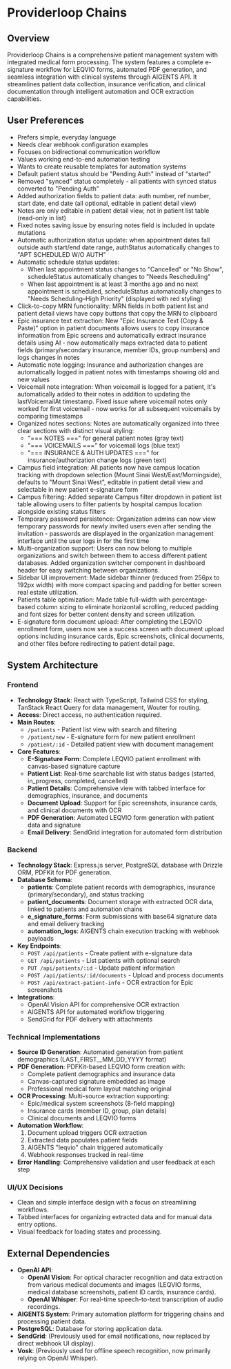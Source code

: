 # Providerloop Chains

## Overview
Providerloop Chains is a comprehensive patient management system with integrated medical form processing. The system features a complete e-signature workflow for LEQVIO forms, automated PDF generation, and seamless integration with clinical systems through AIGENTS API. It streamlines patient data collection, insurance verification, and clinical documentation through intelligent automation and OCR extraction capabilities.

## User Preferences
- Prefers simple, everyday language
- Needs clear webhook configuration examples
- Focuses on bidirectional communication workflow
- Values working end-to-end automation testing
- Wants to create reusable templates for automation systems
- Default patient status should be "Pending Auth" instead of "started"
- Removed "synced" status completely - all patients with synced status converted to "Pending Auth"
- Added authorization fields to patient data: auth number, ref number, start date, end date (all optional, editable in patient detail view)
- Notes are only editable in patient detail view, not in patient list table (read-only in list)
- Fixed notes saving issue by ensuring notes field is included in update mutations
- Automatic authorization status update: when appointment dates fall outside auth start/end date range, authStatus automatically changes to "APT SCHEDULED W/O AUTH"
- Automatic schedule status updates:
  - When last appointment status changes to "Cancelled" or "No Show", scheduleStatus automatically changes to "Needs Rescheduling"
  - When last appointment is at least 3 months ago and no next appointment is scheduled, scheduleStatus automatically changes to "Needs Scheduling–High Priority" (displayed with red styling)
- Click-to-copy MRN functionality: MRN fields in both patient list and patient detail views have copy buttons that copy the MRN to clipboard
- Epic insurance text extraction: New "Epic Insurance Text (Copy & Paste)" option in patient documents allows users to copy insurance information from Epic screens and automatically extract insurance details using AI - now automatically maps extracted data to patient fields (primary/secondary insurance, member IDs, group numbers) and logs changes in notes
- Automatic note logging: Insurance and authorization changes are automatically logged in patient notes with timestamps showing old and new values
- Voicemail note integration: When voicemail is logged for a patient, it's automatically added to their notes in addition to updating the lastVoicemailAt timestamp. Fixed issue where voicemail notes only worked for first voicemail - now works for all subsequent voicemails by comparing timestamps
- Organized notes sections: Notes are automatically organized into three clear sections with distinct visual styling:
  - "=== NOTES ===" for general patient notes (gray text)
  - "=== VOICEMAILS ===" for voicemail logs (blue text)  
  - "=== INSURANCE & AUTH UPDATES ===" for insurance/authorization change logs (green text)
- Campus field integration: All patients now have campus location tracking with dropdown selection (Mount Sinai West/East/Morningside), defaults to "Mount Sinai West", editable in patient detail view and selectable in new patient e-signature form
- Campus filtering: Added separate Campus filter dropdown in patient list table allowing users to filter patients by hospital campus location alongside existing status filters
- Temporary password persistence: Organization admins can now view temporary passwords for newly invited users even after sending the invitation - passwords are displayed in the organization management interface until the user logs in for the first time
- Multi-organization support: Users can now belong to multiple organizations and switch between them to access different patient databases. Added organization switcher component in dashboard header for easy switching between organizations.
- Sidebar UI improvement: Made sidebar thinner (reduced from 256px to 192px width) with more compact spacing and padding for better screen real estate utilization.
- Patients table optimization: Made table full-width with percentage-based column sizing to eliminate horizontal scrolling, reduced padding and font sizes for better content density and screen utilization.
- E-signature form document upload: After completing the LEQVIO enrollment form, users now see a success screen with document upload options including insurance cards, Epic screenshots, clinical documents, and other files before redirecting to patient detail page.

## System Architecture

### Frontend
- **Technology Stack**: React with TypeScript, Tailwind CSS for styling, TanStack React Query for data management, Wouter for routing.
- **Access**: Direct access, no authentication required.
- **Main Routes**:
    - `/patients` - Patient list view with search and filtering
    - `/patient/new` - E-signature form for new patient enrollment
    - `/patient/:id` - Detailed patient view with document management
- **Core Features**:
    - **E-Signature Form**: Complete LEQVIO patient enrollment with canvas-based signature capture
    - **Patient List**: Real-time searchable list with status badges (started, in_progress, completed, cancelled)
    - **Patient Details**: Comprehensive view with tabbed interface for demographics, insurance, and documents
    - **Document Upload**: Support for Epic screenshots, insurance cards, and clinical documents with OCR
    - **PDF Generation**: Automated LEQVIO form generation with patient data and signature
    - **Email Delivery**: SendGrid integration for automated form distribution

### Backend
- **Technology Stack**: Express.js server, PostgreSQL database with Drizzle ORM, PDFKit for PDF generation.
- **Database Schema**: 
    - **patients**: Complete patient records with demographics, insurance (primary/secondary), and status tracking
    - **patient_documents**: Document storage with extracted OCR data, linked to patients and automation chains
    - **e_signature_forms**: Form submissions with base64 signature data and email delivery tracking
    - **automation_logs**: AIGENTS chain execution tracking with webhook payloads
- **Key Endpoints**:
    - `POST /api/patients` - Create patient with e-signature data
    - `GET /api/patients` - List patients with optional search
    - `PUT /api/patients/:id` - Update patient information
    - `POST /api/patients/:id/documents` - Upload and process documents
    - `POST /api/extract-patient-info` - OCR extraction for Epic screenshots
- **Integrations**: 
    - OpenAI Vision API for comprehensive OCR extraction
    - AIGENTS API for automated workflow triggering
    - SendGrid for PDF delivery with attachments

### Technical Implementations
- **Source ID Generation**: Automated generation from patient demographics (LAST_FIRST__MM_DD_YYYY format)
- **PDF Generation**: PDFKit-based LEQVIO form creation with:
    - Complete patient demographics and insurance data
    - Canvas-captured signature embedded as image
    - Professional medical form layout matching original
- **OCR Processing**: Multi-source extraction supporting:
    - Epic/medical system screenshots (8-field mapping)
    - Insurance cards (member ID, group, plan details)
    - Clinical documents and LEQVIO forms
- **Automation Workflow**:
    1. Document upload triggers OCR extraction
    2. Extracted data populates patient fields
    3. AIGENTS "leqvio" chain triggered automatically
    4. Webhook responses tracked in real-time
- **Error Handling**: Comprehensive validation and user feedback at each step

### UI/UX Decisions
- Clean and simple interface design with a focus on streamlining workflows.
- Tabbed interfaces for organizing extracted data and for manual data entry options.
- Visual feedback for loading states and processing.

## External Dependencies

- **OpenAI API**:
    - **OpenAI Vision**: For optical character recognition and data extraction from various medical documents and images (LEQVIO forms, medical database screenshots, patient ID cards, insurance cards).
    - **OpenAI Whisper**: For real-time speech-to-text transcription of audio recordings.
- **AIGENTS System**: Primary automation platform for triggering chains and processing patient data.
- **PostgreSQL**: Database for storing application data.
- **SendGrid**: (Previously used for email notifications, now replaced by direct webhook UI display).
- **Vosk**: (Previously used for offline speech recognition, now primarily relying on OpenAI Whisper).
